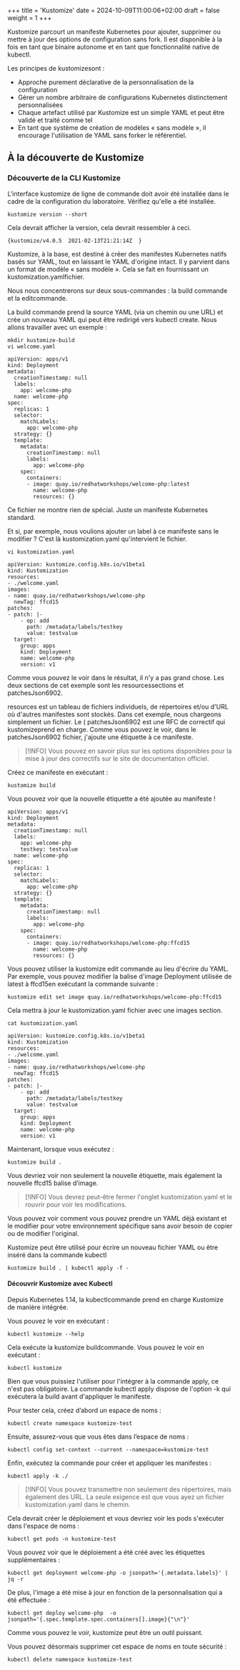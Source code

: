 +++
title = 'Kustomize'
date = 2024-10-09T11:00:06+02:00
draft = false
weight = 1
+++


Kustomize parcourt un manifeste Kubernetes pour ajouter, supprimer ou mettre à jour des options de configuration sans fork. Il est disponible à la fois en tant que binaire autonome et en tant que fonctionnalité native de kubectl.

Les principes de kustomizesont :

* Approche purement déclarative de la personnalisation de la configuration
* Gérer un nombre arbitraire de configurations Kubernetes distinctement personnalisées
* Chaque artefact utilisé par Kustomize est un simple YAML et peut être validé et traité comme tel
* En tant que système de création de modèles « sans modèle », il encourage l'utilisation de YAML sans forker le référentiel.

## À la découverte de Kustomize

### Découverte de la CLI Kustomize

L'interface kustomize de ligne de commande doit avoir été installée dans le cadre de la configuration du laboratoire. Vérifiez qu'elle a été installée.

``` 
kustomize version --short
```

Cela devrait afficher la version, cela devrait ressembler à ceci.

``` 
{kustomize/v4.0.5  2021-02-13T21:21:14Z  }
```

Kustomize, à la base, est destiné à créer des manifestes Kubernetes natifs basés sur YAML, tout en laissant le YAML d'origine intact. Il y parvient dans un format de modèle « sans modèle ». Cela se fait en fournissant un kustomization.yamlfichier.

Nous nous concentrerons sur deux sous-commandes : la build commande et la editcommande.

La build commande prend la source YAML (via un chemin ou une URL) et crée un nouveau YAML qui peut être redirigé vers kubectl create. Nous allons travailler avec un exemple :


``` 
mkdir kustomize-build
vi welcome.yaml
```

```
apiVersion: apps/v1
kind: Deployment
metadata:
  creationTimestamp: null
  labels:
    app: welcome-php
  name: welcome-php
spec:
  replicas: 1
  selector:
    matchLabels:
      app: welcome-php
  strategy: {}
  template:
    metadata:
      creationTimestamp: null
      labels:
        app: welcome-php
    spec:
      containers:
      - image: quay.io/redhatworkshops/welcome-php:latest
        name: welcome-php
        resources: {}
```

Ce fichier ne montre rien de spécial. Juste un manifeste Kubernetes standard.

Et si, par exemple, nous voulions ajouter un label à ce manifeste sans le modifier ? C'est là kustomization.yaml qu'intervient le fichier.


``` 
vi kustomization.yaml
```

```
apiVersion: kustomize.config.k8s.io/v1beta1
kind: Kustomization
resources:
- ./welcome.yaml
images:
- name: quay.io/redhatworkshops/welcome-php
  newTag: ffcd15
patches:
- patch: |-
    - op: add
      path: /metadata/labels/testkey
      value: testvalue
  target:
    group: apps
    kind: Deployment
    name: welcome-php
    version: v1
```

Comme vous pouvez le voir dans le résultat, il n'y a pas grand chose. Les deux sections de cet exemple sont les resourcessections et patchesJson6902.

resources est un tableau de fichiers individuels, de répertoires et/ou d'URL où d'autres manifestes sont stockés. Dans cet exemple, nous chargeons simplement un fichier. Le ( patchesJson6902 est une RFC de correctif qui kustomizeprend en charge. Comme vous pouvez le voir, dans le patchesJson6902 fichier, j'ajoute une étiquette à ce manifeste.

> [!INFO]
> Vous pouvez en savoir plus sur les options disponibles pour la mise à jour des correctifs sur le site de documentation officiel.


Créez ce manifeste en exécutant :

``` 
kustomize build
```

Vous pouvez voir que la nouvelle étiquette a été ajoutée au manifeste !

``` 
apiVersion: apps/v1
kind: Deployment
metadata:
  creationTimestamp: null
  labels:
    app: welcome-php
    testkey: testvalue
  name: welcome-php
spec:
  replicas: 1
  selector:
    matchLabels:
      app: welcome-php
  strategy: {}
  template:
    metadata:
      creationTimestamp: null
      labels:
        app: welcome-php
    spec:
      containers:
      - image: quay.io/redhatworkshops/welcome-php:ffcd15
        name: welcome-php
        resources: {}
```

Vous pouvez utiliser la kustomize edit commande au lieu d'écrire du YAML. Par exemple, vous pouvez modifier la balise d'image Deployment utilisée de latest à ffcd15en exécutant la commande suivante :

```
kustomize edit set image quay.io/redhatworkshops/welcome-php:ffcd15
```

Cela mettra à jour le kustomization.yaml fichier avec une images section.

```
cat kustomization.yaml
```

```
apiVersion: kustomize.config.k8s.io/v1beta1
kind: Kustomization
resources:
- ./welcome.yaml
images:
- name: quay.io/redhatworkshops/welcome-php
  newTag: ffcd15
patches:
- patch: |-
    - op: add
      path: /metadata/labels/testkey
      value: testvalue
  target:
    group: apps
    kind: Deployment
    name: welcome-php
    version: v1
```

Maintenant, lorsque vous exécutez :

```
kustomize build .
```

Vous devriez voir non seulement la nouvelle étiquette, mais également la nouvelle ffcd15 balise d’image.

> [!INFO]
> Vous devrez peut-être fermer l'onglet kustomization.yaml et le rouvrir pour voir les modifications.

Vous pouvez voir comment vous pouvez prendre un YAML déjà existant et le modifier pour votre environnement spécifique sans avoir besoin de copier ou de modifier l'original.

Kustomize peut être utilisé pour écrire un nouveau fichier YAML ou être inséré dans la commande kubectl

```
kustomize build . | kubectl apply -f -
```

#### Découvrir Kustomize avec Kubectl

Depuis Kubernetes 1.14, la kubectlcommande prend en charge Kustomize de manière intégrée.

Vous pouvez le voir en exécutant :

```
kubectl kustomize --help
```

Cela exécute la kustomize buildcommande. Vous pouvez le voir en exécutant :

```
kubectl kustomize
```

Bien que vous puissiez l'utiliser pour l'intégrer à la commande apply, ce n'est pas obligatoire. La commande kubectl apply dispose de l'option -k qui exécutera la build avant d'appliquer le manifeste.


Pour tester cela, créez d’abord un espace de noms :

```
kubectl create namespace kustomize-test
```

Ensuite, assurez-vous que vous êtes dans l’espace de noms :

```
kubectl config set-context --current --namespace=kustomize-test
```

Enfin, exécutez la commande pour créer et appliquer les manifestes :

```
kubectl apply -k ./
```

> [!INFO]
> Vous pouvez transmettre non seulement des répertoires, mais également des URL. La seule exigence est que vous ayez un fichier kustomization.yaml dans le chemin.

Cela devrait créer le déploiement et vous devriez voir les pods s'exécuter dans l'espace de noms :

```
kubectl get pods -n kustomize-test
```

Vous pouvez voir que le déploiement a été créé avec les étiquettes supplémentaires :

```
kubectl get deployment welcome-php -o jsonpath='{.metadata.labels}' | jq -r
```

De plus, l'image a été mise à jour en fonction de la personnalisation qui a été effectuée :

```
kubectl get deploy welcome-php  -o jsonpath='{.spec.template.spec.containers[].image}{"\n"}'
```

Comme vous pouvez le voir, kustomize peut être un outil puissant.

Vous pouvez désormais supprimer cet espace de noms en toute sécurité :

```
kubectl delete namespace kustomize-test
```



